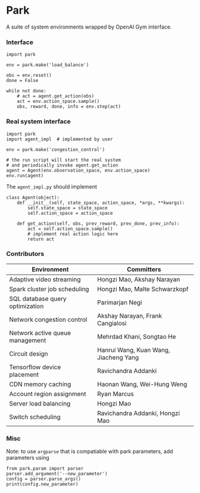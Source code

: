 # Park
A suite of system environments wrapped by OpenAI Gym interface.

### Interface
```
import park

env = park.make('load_balance')

obs = env.reset()
done = False

while not done:
    # act = agent.get_action(obs)
    act = env.action_space.sample()
    obs, reward, done, info = env.step(act)
```

### Real system interface
```
import park
import agent_impl  # implemented by user

env = park.make('congestion_control')

# the run script will start the real system
# and periodically invoke agent.get_action
agent = Agent(env.observation_space, env.action_space)
env.run(agent)
```

The `agent_impl.py` should implement
```
class Agent(object):
    def __init__(self, state_space, action_space, *args, **kwargs):
        self.state_space = state_space
        self.action_space = action_space

    def get_action(self, obs, prev_reward, prev_done, prev_info):
        act = self.action_space.sample()
        # implement real action logic here
        return act
```

### Contributors

| Environment                     | Committers |
| -------------                   | ------------- |
| Adaptive video streaming        | Hongzi Mao, Akshay Narayan |
| Spark cluster job scheduling    | Hongzi Mao, Malte Schwarzkopf |
| SQL database query optimization | Parimarjan Negi |
| Network congestion control      | Akshay Narayan, Frank Cangialosi |
| Network active queue management | Mehrdad Khani, Songtao He |
| Circuit design                  | Hanrui Wang, Kuan Wang, Jiacheng Yang |
| Tensorflow device placement     | Ravichandra Addanki |
| CDN memory caching              | Haonan Wang, Wei-Hung Weng |
| Account region assignment       | Ryan Marcus |
| Server load balancing           | Hongzi Mao |
| Switch scheduling               | Ravichandra Addanki, Hongzi Mao |

### Misc
Note: to use `argparse` that is compatiable with park parameters, add parameters using
```
from park.param import parser
parser.add_argument('--new_parameter')
config = parser.parse_args()
print(config.new_parameter)
```
